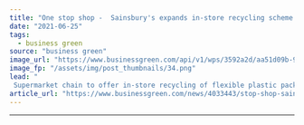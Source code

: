```yaml
---
title: "One stop shop -  Sainsbury's expands in-store recycling scheme for flexible plastics"
date: "2021-06-25"
tags: 
  - business green
source: "business green"
image_url: "https://www.businessgreen.com/api/v1/wps/3592a2d/aa51d09b-942f-4cb3-9a49-b07192657729/2/Sainsburys-185x114.png"
image_fp: "/assets/img/post_thumbnails/34.png"
lead: "
 Supermarket chain to offer in-store recycling of flexible plastic packaging nationwide following successful trial ..."
article_url: "https://www.businessgreen.com/news/4033443/stop-shop-sainsbury-expands-store-recycling-scheme-flexible-plastics"
---
```


---
